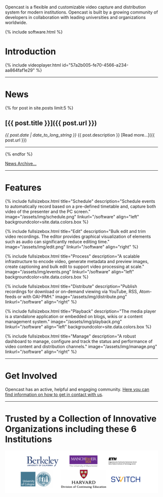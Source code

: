 Opencast is a flexible and customizable video capture and distribution system for modern institutions. Opencast is built by a growing community of developers in collaboration with leading universities and organizations worldwide.

{% include software.html %}


# Introduction

{% include videoplayer.html id="57a2b005-fe70-4566-a234-aa864faf1e29" %}

---

# News

{% for post in site.posts limit:5 %}
## [{{ post.title }}]({{ post.url }})
  _{{ post.date | date_to_long_string }}_
  {{ post.description }}
  [Read more...]({{ post.url }})

---

{% endfor %}

[News Archive...](/news)


---

# Features

{% include fullsizebox.html
title="Schedule"
description="Schedule events to automatically record based on a pre-defined timetable and, capture both video of the presenter and the  PC screen."
image="/assets/img/schedule.png"
linkurl="/software"
align="left"
backgroundcolor=site.data.colors.box
%}

{% include fullsizebox.html
title="Edit"
description="Bulk edit and trim video recordings. The editor provides graphical visualization of elements such as audio can significantly reduce editing time."
image="/assets/img/edit.png"
linkurl="/software"
align="right"
%}

{% include fullsizebox.html
title="Process"
description="A scalable infrastructure to encode video, generate metadata and preview images, create captioning and bulk edit to support video processing at scale."
image="/assets/img/events.png"
linkurl="/software"
align="left"
backgroundcolor=site.data.colors.box
%}

{% include fullsizebox.html
title="Distribute"
description="Publish recordings for download or on-demand viewing via YouTube, RSS, Atom-feeds or with OAI-PMH."
image="/assets/img/distribute.png"
linkurl="/software"
align="right"
%}

{% include fullsizebox.html
title="Playback"
description="The media player is a standalone application or embedded on blogs, wikis or a content management system."
image="/assets/img/playback.png"
linkurl="/software"
align="left"
backgroundcolor=site.data.colors.box
%}

{% include fullsizebox.html
title="Manage"
description="A robust dashboard to manage, configure and track the status and performance of video content and distribution channels."
image="/assets/img/manage.png"
linkurl="/software"
align="right"
%}

---

<i class="fas fa-at" style="float: right; margin-left: 2rem; margin-top: 2rem; display: inline-block; font-size: 5rem; color: {{ site.data.colors.header-blue }}"></i>

# Get Involved

Opencast has an active, helpful and engaging community. [Here you can find information on how to get in contact with us](/communication).

---

# Trusted by a Collection of Innovative Organizations including these 6 Institutions
[<img class="center-image" src="/assets/img/opencast-homepage-logos-rev2.png">](/users)

